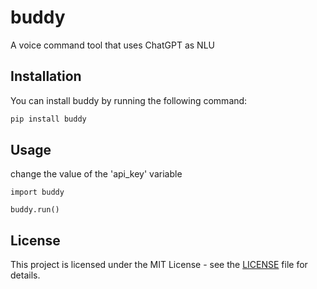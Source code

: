 # buddy

A voice command tool that uses ChatGPT as NLU

## Installation

You can install buddy by running the following command:

```bash
pip install buddy
```

## Usage

change the value of the 'api_key' variable

```code
import buddy

buddy.run()
```

## License

This project is licensed under the MIT License - see the [LICENSE](LICENSE) file for details.
